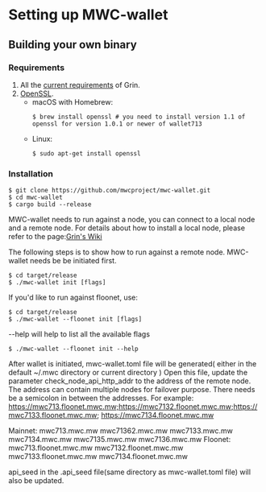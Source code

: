 # Setting up MWC-wallet



## Building your own binary

### Requirements
1. All the [current requirements](https://github.com/mimblewimble/grin/blob/master/doc/build.md#requirements) of Grin.
1. [OpenSSL](https://www.openssl.org).
   * macOS with Homebrew:
      ```
      $ brew install openssl # you need to install version 1.1 of openssl for version 1.0.1 or newer of wallet713
      ``` 
   * Linux:
      ```
      $ sudo apt-get install openssl
      ```

### Installation

```
$ git clone https://github.com/mwcproject/mwc-wallet.git
$ cd mwc-wallet
$ cargo build --release
```
MWC-wallet needs to run against a node, you can connect to a local node and a remote node. 
For details about how to install a local node, please refer to the page:[Grin's Wiki](https://github.com/mimblewimble/docs/wiki/Wallet-User-Guide)

The following steps is to show how to run against a remote node. 
MWC-wallet needs be be initiated first.
```
$ cd target/release
$ ./mwc-wallet init [flags]
```

If you'd like to run against floonet, use:
```
$ cd target/release
$ ./mwc-wallet --floonet init [flags]
```
--help will help to list all the available flags
```
$ ./mwc-wallet --floonet init --help
```

After wallet is initiated, mwc-wallet.toml file will be generated( either in the default ~/.mwc directory or current directory )
Open this file, update the parameter check_node_api_http_addr to the address of the remote node.
The address can contain multiple nodes for failover purpose. There needs be a semicolon in between the addresses.
For example: https://mwc713.floonet.mwc.mw;https://mwc7132.floonet.mwc.mw;https://mwc7133.floonet.mwc.mw;
https://mwc7134.floonet.mwc.mw

Mainnet: mwc713.mwc.mw mwc71362.mwc.mw mwc7133.mwc.mw mwc7134.mwc.mw mwc7135.mwc.mw mwc7136.mwc.mw
Floonet: mwc713.floonet.mwc.mw mwc7132.floonet.mwc.mw mwc7133.floonet.mwc.mw mwc7134.floonet.mwc.mw


api_seed in the .api_seed file(same directory as mwc-wallet.toml file) will also be updated.

